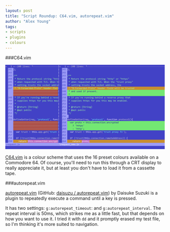 ```yaml
---
layout: post
title: "Script Roundup: C64.vim, autorepeat.vim"
author: "Alex Young"
tags: 
- scripts
- plugins
- colours
---
```


###C64.vim

![C64.vim](/images/posts/vim_C64.png)

[C64.vim](http://www.vim.org/scripts/script.php?script_id=5015) is a colour scheme that uses the 16 preset colours available on a Commodore 64.  Of course, you'll need to run this through a CRT display to really appreciate it, but at least you don't have to load it from a cassette tape.

###autorepeat.vim

[autorepeat.vim](http://www.vim.org/scripts/script.php?script_id=5011) (GitHub: [daisuzu / autorepeat.vim](https://github.com/daisuzu/autorepeat.vim)) by Daisuke Suzuki is a plugin to repeatedly execute a command until a key is pressed.

It has two settings: `g:autorepeat_timeout`: and `g:autorepeat_interval`.  The repeat interval is 50ms, which strikes me as a little fast, but that depends on how you want to use it.  I tried it with `dd` and it promptly erased my test file, so I'm thinking it's more suited to navigation.

